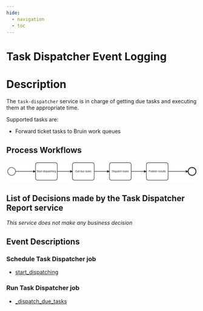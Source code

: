 ```yaml
---
hide:
  - navigation
  - toc
---
```


# Task Dispatcher Event Logging

# Description

The `task-dispatcher` service is in charge of getting due tasks and executing them at the appropriate time.

  Supported tasks are:

  * Forward ticket tasks to Bruin work queues


## Process Workflows
![[](../../images/task-dispatcher.png)](../../images/task-dispatcher.png)

## List of Decisions made by the Task Dispatcher Report service
_This service does not make any business decision_

## Event Descriptions
### Schedule Task Dispatcher job
* [start_dispatching](../services/task-dispatcher/actions/start_dispatching.md)

### Run Task Dispatcher job
* [_dispatch_due_tasks](../services/task-dispatcher/actions/_dispatch_due_tasks.md)
